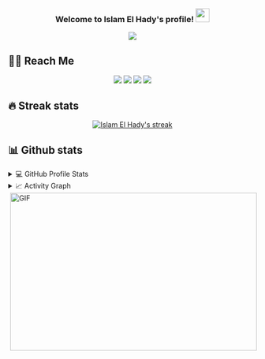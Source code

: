 <h3 align="center">
  Welcome to Islam El Hady's profile!
  <img src="https://media.giphy.com/media/hvRJCLFzcasrR4ia7z/giphy.gif" width="28">
</h3>

<p align="center">
  <img src="https://freshidea.com/jonah/app/typing-svg/?lines=a%20passionate%20self-taught%20android%20developer;and%20a%20freelance%20software%20engineer;I%20am%20also%20an%20open-source%20enthusiast%20and%20maintainer;I%20learned%20a%20lot%20from%20the%20open-source&center=true&width=380&height=50">
</p>


## 🙋‍♂️ Reach Me

<p id="socialIcons" align="center">
    <a href="https://linkedin.com/in/islamelhady" alt="LinkedIn">
        <img src="https://img.shields.io/badge/-LinkedIn-blue?style=flat-square&logo=linkedin" /></a>
    <a href="https://hackerrank.com/islamelhady" alt="HackerRank">
        <img src="https://img.shields.io/badge/-HackerRank-3a424f?style=flat-square&logo=hackerrank" /></a>
    <a href="https://instagram.com/islamelhady" alt="Instagram">
        <img src="https://img.shields.io/badge/-Instagram-E4405F?style=flat-square&logo=instagram&logoColor=white" /></a>
    <a href="https://github.com/islamelhady/" alt="islamelhady">
        <img src="https://komarev.com/ghpvc/?username=islamelhady&label=Profile%20views&color=258f76&style=flat-square" /></a>
  
  
</p>

## 🔥 Streak stats


<p align="center">
  <a href="https://github.com/DenverCoder1/github-readme-streak-stats">
    <img title="🔥 Get streak stats for your profile at git.io/streak-stats" alt="Islam El Hady's streak" src="https://github-readme-streak-stats.herokuapp.com/?user=islamelhady&theme=black-ice&stroke=0000&background=0D1117&ring=60D9FA&fire=60D9FA&currStreakLabel=60D9FA"/>
  </a>
 </p>
  


## 📊 Github stats

<details> 
  <summary>💻 GitHub Profile Stats</summary>
<p align="center">
<a href="https://github.com/islamelhady">
  <img height="180em" src="https://github-readme-stats-eight-theta.vercel.app/api?username=islamelhady&show_icons=true&theme=gotham&include_all_commits=true&count_private=true"/>
  <img height="180em" src="https://github-readme-stats-eight-theta.vercel.app/api/top-langs/?username=islamelhady&layout=compact&langs_count=8&theme=gotham"/>
</a>
</p>
</details>

  
 <details>
  <summary>📈 Activity Graph</summary>
  <br/>

  ![GitHub Activity Graph](https://activity-graph.herokuapp.com/graph?username=islamelhady&bg_color=0D1117&color=5BCDEC&line=5BCDEC&point=FFFFFF&hide_border=true)
  

</details>


 <img align="right" alt="GIF" src="https://github.com/abhisheknaiidu/abhisheknaiidu/blob/master/code.gif?raw=true" width="500" height="320" />
  

 

<!--
**islamelhady/islamelhady** is a ✨ _special_ ✨ repository because its `README.md` (this file) appears on your GitHub profile.



